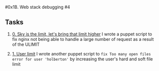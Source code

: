 #0x1B. Web stack debugging #4

## Tasks

1. [0. Sky is the limit, let's bring that limit higher](./0-the_sky_is_the_limit_not.pp)
I wrote a puppet script to fix nginx not being able to handle a large number of request as a result of the ULIMIT

2. [1. User limit](./1-user_limit.pp)
I wrote another puppet script to `fix Too many open files error for user 'holberton'` by increasing the user's hard and soft file limit

